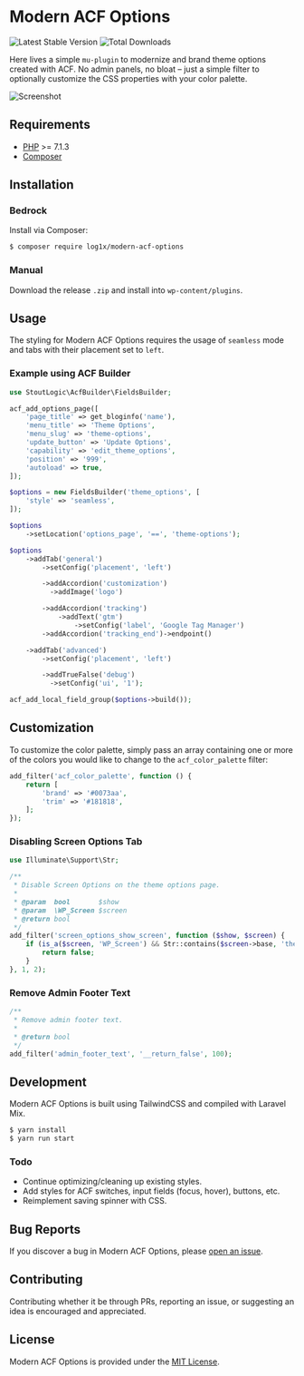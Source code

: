 # Modern ACF Options

![Latest Stable Version](https://img.shields.io/packagist/v/log1x/modern-acf-options?style=flat-square)
![Total Downloads](https://img.shields.io/packagist/dt/log1x/modern-acf-options?style=flat-square)

Here lives a simple `mu-plugin` to modernize and brand theme options created with ACF. No admin panels, no bloat – just a simple filter to optionally customize the CSS properties with your color palette.

![Screenshot](https://i.imgur.com/2ULki9H.png)

## Requirements

- [PHP](https://secure.php.net/manual/en/install.php) >= 7.1.3
- [Composer](https://getcomposer.org/download/)

## Installation

### Bedrock

Install via Composer:

```bash
$ composer require log1x/modern-acf-options
```

### Manual

Download the release `.zip` and install into `wp-content/plugins`.

## Usage

The styling for Modern ACF Options requires the usage of `seamless` mode and tabs with their placement set to `left`.

### Example using ACF Builder

```php
use StoutLogic\AcfBuilder\FieldsBuilder;

acf_add_options_page([
    'page_title' => get_bloginfo('name'),
    'menu_title' => 'Theme Options',
    'menu_slug' => 'theme-options',
    'update_button' => 'Update Options',
    'capability' => 'edit_theme_options',
    'position' => '999',
    'autoload' => true,
]);

$options = new FieldsBuilder('theme_options', [
    'style' => 'seamless',
]);

$options
    ->setLocation('options_page', '==', 'theme-options');

$options
    ->addTab('general')
        ->setConfig('placement', 'left')

        ->addAccordion('customization')
          ->addImage('logo')

        ->addAccordion('tracking')
            ->addText('gtm')
                ->setConfig('label', 'Google Tag Manager')
        ->addAccordion('tracking_end')->endpoint()

    ->addTab('advanced')
        ->setConfig('placement', 'left')

        ->addTrueFalse('debug')
          ->setConfig('ui', '1');

acf_add_local_field_group($options->build());
```

## Customization

To customize the color palette, simply pass an array containing one or more of the colors you would like to change to the `acf_color_palette` filter:

```php
add_filter('acf_color_palette', function () {
    return [
        'brand' => '#0073aa',
        'trim' => '#181818',
    ];
});
```

### Disabling Screen Options Tab

```php
use Illuminate\Support\Str;

/**
 * Disable Screen Options on the theme options page.
 *
 * @param  bool       $show
 * @param  \WP_Screen $screen
 * @return bool
 */
add_filter('screen_options_show_screen', function ($show, $screen) {
    if (is_a($screen, 'WP_Screen') && Str::contains($screen->base, 'theme-options')) {
        return false;
    }
}, 1, 2);
```

### Remove Admin Footer Text

```php
/**
 * Remove admin footer text.
 *
 * @return bool
 */
add_filter('admin_footer_text', '__return_false', 100);
```

## Development

Modern ACF Options is built using TailwindCSS and compiled with Laravel Mix.

```bash
$ yarn install
$ yarn run start
```

### Todo

- Continue optimizing/cleaning up existing styles.
- Add styles for ACF switches, input fields (focus, hover), buttons, etc.
- Reimplement saving spinner with CSS.

## Bug Reports

If you discover a bug in Modern ACF Options, please [open an issue](https://github.com/log1x/modern-acf-options/issues).

## Contributing

Contributing whether it be through PRs, reporting an issue, or suggesting an idea is encouraged and appreciated.

## License

Modern ACF Options is provided under the [MIT License](https://github.com/log1x/modern-acf-options/blob/master/LICENSE.md).
